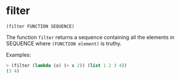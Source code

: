 # filter

`(filter FUNCTION SEQUENCE)`

The function `filter` returns a sequence containing all the elements
in SEQUENCE where `(FUNCTION element)` is truthy.

Examples:

```lisp
> (filter (lambda (x) (> x 2)) (list 1 2 3 4))
(3 4)
```
